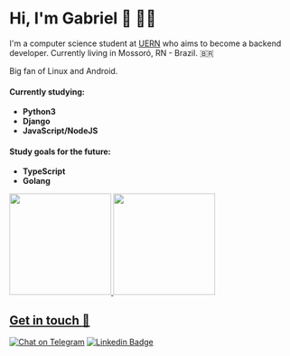 
# Hi, I'm Gabriel :wave: :man_technologist:
I'm a computer science student at [UERN](http://www.uern.br/default.asp) who aims to become a backend developer. Currently living in Mossoró, RN - Brazil. :brazil:

Big fan of Linux and Android.

#### Currently studying:
* **Python3**
* **Django**
* **JavaScript/NodeJS**

#### Study goals for the future:
* **TypeScript**
* **Golang**

<div>
  <a href="https://github.com/gabrieljales">
  <img height="180em" src="https://github-readme-stats.vercel.app/api?username=gabrieljales&show_icons=true&theme=dracula&include_all_commits=true&count_private=true"/>
  <img height="180em" src="https://github-readme-stats.vercel.app/api/top-langs/?username=gabrieljales&layout=compact&langs_count=16&theme=dracula"/>
</div>
  
##
  
## Get in touch :speech_balloon:

[![Chat on Telegram](https://img.shields.io/badge/Chat%20on-Telegram-blue.svg)](https://t.me/gabriel_jaless)
[![Linkedin Badge](https://img.shields.io/badge/Gabriel%20Jales-0073b1?style=flat-square&logo=Linkedin&logoColor=white&link=https://www.linkedin.com/in/gabriel-jales-baa3861b2/)](https://www.linkedin.com/in/gabriel-jales-baa3861b2/)

